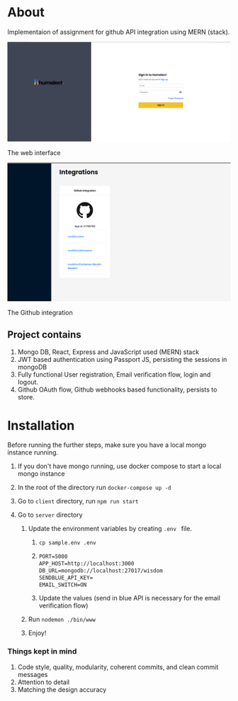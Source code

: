 # About

Implementaion of assignment for github API integration using MERN (stack).

![Web](./img/Web.png)

The web interface


![Mobile](./img/Github.png)

The Github integration

## Project contains

1. Mongo DB, React, Express and JavaScript used (MERN) stack
2. JWT based authentication using Passport JS, persisting the sessions in mongoDB
3. Fully functional User registration, Email verification flow, login and logout.
4. Github OAuth flow, Github webhooks based functionality, persists to store.


# Installation

Before running the further steps, make sure you have a local mongo instance running.





1. If you don't have mongo running, use docker compose to start a local mongo instance

2. In the root of the directory run `docker-compose up -d`

3. Go to `client` directory, run `npm run start`

4. Go to `server` directory

   1. Update the environment variables by creating `.env `  file.

      1. `cp sample.env .env`

      2. ```
         PORT=5000
         APP_HOST=http://localhost:3000
         DB_URL=mongodb://localhost:27017/wisdom
         SENDBLUE_API_KEY=
         EMAIL_SWITCH=ON
         ```
      3. Update the values (send in blue API is necessary for the email verification flow)

   2. Run `nodemon ./bin/www  `
   
   3. Enjoy!



### Things kept in mind
1. Code style, quality, modularity, coherent commits, and clean commit messages
2. Attention to detail
3. Matching the design accuracy